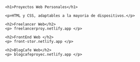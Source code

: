 <!DOCTYPE html>
<html lang="en">
<head>
    <meta charset="UTF-8">
    <meta name="viewport" content="width=device-width, initial-scale=1.0">
    <title>Document</title>
</head>
<body>

    <h1>Proyectos Web Personales</h1>

    <p>HTML y CSS, adaptables a la mayoria de dispositivos.</p>

    <h2>Freelancer Web</h2>
    <p> freelancerproy.netlify.app </p>

    <h2>FrontEnd Web </h2>
    <p> front-stor.netlify.app </p>

    <h2>BlogCafe Web</h2>
    <p> blogcafeproyec.netlify.app </p>
   

</body>
</html>

